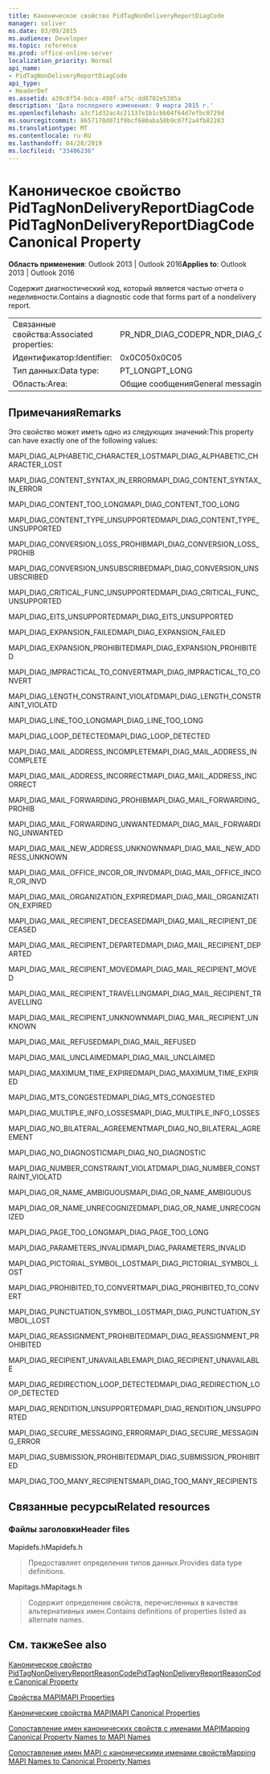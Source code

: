 ```yaml
---
title: Каноническое свойство PidTagNonDeliveryReportDiagCode
manager: soliver
ms.date: 03/09/2015
ms.audience: Developer
ms.topic: reference
ms.prod: office-online-server
localization_priority: Normal
api_name:
- PidTagNonDeliveryReportDiagCode
api_type:
- HeaderDef
ms.assetid: a39c0f54-bdca-498f-a75c-dd8702e5385a
description: 'Дата последнего изменения: 9 марта 2015 г.'
ms.openlocfilehash: a3cf1d32ac4c21137e1b1cbb04f64d7efbc0729d
ms.sourcegitcommit: 8657170d071f9bcf680aba50b9c07f2a4fb82283
ms.translationtype: MT
ms.contentlocale: ru-RU
ms.lasthandoff: 04/28/2019
ms.locfileid: "33406236"
---
```

# <a name="pidtagnondeliveryreportdiagcode-canonical-property"></a><span data-ttu-id="c4f6e-103">Каноническое свойство PidTagNonDeliveryReportDiagCode</span><span class="sxs-lookup"><span data-stu-id="c4f6e-103">PidTagNonDeliveryReportDiagCode Canonical Property</span></span>

  
  
<span data-ttu-id="c4f6e-104">**Область применения**: Outlook 2013 | Outlook 2016</span><span class="sxs-lookup"><span data-stu-id="c4f6e-104">**Applies to**: Outlook 2013 | Outlook 2016</span></span> 
  
<span data-ttu-id="c4f6e-105">Содержит диагностический код, который является частью отчета о неделивности.</span><span class="sxs-lookup"><span data-stu-id="c4f6e-105">Contains a diagnostic code that forms part of a nondelivery report.</span></span>
  
|||
|:-----|:-----|
|<span data-ttu-id="c4f6e-106">Связанные свойства:</span><span class="sxs-lookup"><span data-stu-id="c4f6e-106">Associated properties:</span></span>  <br/> |<span data-ttu-id="c4f6e-107">PR_NDR_DIAG_CODE</span><span class="sxs-lookup"><span data-stu-id="c4f6e-107">PR_NDR_DIAG_CODE</span></span>  <br/> |
|<span data-ttu-id="c4f6e-108">Идентификатор:</span><span class="sxs-lookup"><span data-stu-id="c4f6e-108">Identifier:</span></span>  <br/> |<span data-ttu-id="c4f6e-109">0x0C05</span><span class="sxs-lookup"><span data-stu-id="c4f6e-109">0x0C05</span></span>  <br/> |
|<span data-ttu-id="c4f6e-110">Тип данных:</span><span class="sxs-lookup"><span data-stu-id="c4f6e-110">Data type:</span></span>  <br/> |<span data-ttu-id="c4f6e-111">PT_LONG</span><span class="sxs-lookup"><span data-stu-id="c4f6e-111">PT_LONG</span></span>  <br/> |
|<span data-ttu-id="c4f6e-112">Область:</span><span class="sxs-lookup"><span data-stu-id="c4f6e-112">Area:</span></span>  <br/> |<span data-ttu-id="c4f6e-113">Общие сообщения</span><span class="sxs-lookup"><span data-stu-id="c4f6e-113">General messaging</span></span>  <br/> |
   
## <a name="remarks"></a><span data-ttu-id="c4f6e-114">Примечания</span><span class="sxs-lookup"><span data-stu-id="c4f6e-114">Remarks</span></span>

<span data-ttu-id="c4f6e-115">Это свойство может иметь одно из следующих значений:</span><span class="sxs-lookup"><span data-stu-id="c4f6e-115">This property can have exactly one of the following values:</span></span>
  
<span data-ttu-id="c4f6e-116">MAPI_DIAG_ALPHABETIC_CHARACTER_LOST</span><span class="sxs-lookup"><span data-stu-id="c4f6e-116">MAPI_DIAG_ALPHABETIC_CHARACTER_LOST</span></span> 
  
> 
    
<span data-ttu-id="c4f6e-117">MAPI_DIAG_CONTENT_SYNTAX_IN_ERROR</span><span class="sxs-lookup"><span data-stu-id="c4f6e-117">MAPI_DIAG_CONTENT_SYNTAX_IN_ERROR</span></span> 
  
> 
    
<span data-ttu-id="c4f6e-118">MAPI_DIAG_CONTENT_TOO_LONG</span><span class="sxs-lookup"><span data-stu-id="c4f6e-118">MAPI_DIAG_CONTENT_TOO_LONG</span></span> 
  
> 
    
<span data-ttu-id="c4f6e-119">MAPI_DIAG_CONTENT_TYPE_UNSUPPORTED</span><span class="sxs-lookup"><span data-stu-id="c4f6e-119">MAPI_DIAG_CONTENT_TYPE_UNSUPPORTED</span></span> 
  
> 
    
<span data-ttu-id="c4f6e-120">MAPI_DIAG_CONVERSION_LOSS_PROHIB</span><span class="sxs-lookup"><span data-stu-id="c4f6e-120">MAPI_DIAG_CONVERSION_LOSS_PROHIB</span></span> 
  
> 
    
<span data-ttu-id="c4f6e-121">MAPI_DIAG_CONVERSION_UNSUBSCRIBED</span><span class="sxs-lookup"><span data-stu-id="c4f6e-121">MAPI_DIAG_CONVERSION_UNSUBSCRIBED</span></span> 
  
> 
    
<span data-ttu-id="c4f6e-122">MAPI_DIAG_CRITICAL_FUNC_UNSUPPORTED</span><span class="sxs-lookup"><span data-stu-id="c4f6e-122">MAPI_DIAG_CRITICAL_FUNC_UNSUPPORTED</span></span> 
  
> 
    
<span data-ttu-id="c4f6e-123">MAPI_DIAG_EITS_UNSUPPORTED</span><span class="sxs-lookup"><span data-stu-id="c4f6e-123">MAPI_DIAG_EITS_UNSUPPORTED</span></span> 
  
> 
    
<span data-ttu-id="c4f6e-124">MAPI_DIAG_EXPANSION_FAILED</span><span class="sxs-lookup"><span data-stu-id="c4f6e-124">MAPI_DIAG_EXPANSION_FAILED</span></span> 
  
> 
    
<span data-ttu-id="c4f6e-125">MAPI_DIAG_EXPANSION_PROHIBITED</span><span class="sxs-lookup"><span data-stu-id="c4f6e-125">MAPI_DIAG_EXPANSION_PROHIBITED</span></span> 
  
> 
    
<span data-ttu-id="c4f6e-126">MAPI_DIAG_IMPRACTICAL_TO_CONVERT</span><span class="sxs-lookup"><span data-stu-id="c4f6e-126">MAPI_DIAG_IMPRACTICAL_TO_CONVERT</span></span> 
  
> 
    
<span data-ttu-id="c4f6e-127">MAPI_DIAG_LENGTH_CONSTRAINT_VIOLATD</span><span class="sxs-lookup"><span data-stu-id="c4f6e-127">MAPI_DIAG_LENGTH_CONSTRAINT_VIOLATD</span></span> 
  
> 
    
<span data-ttu-id="c4f6e-128">MAPI_DIAG_LINE_TOO_LONG</span><span class="sxs-lookup"><span data-stu-id="c4f6e-128">MAPI_DIAG_LINE_TOO_LONG</span></span> 
  
> 
    
<span data-ttu-id="c4f6e-129">MAPI_DIAG_LOOP_DETECTED</span><span class="sxs-lookup"><span data-stu-id="c4f6e-129">MAPI_DIAG_LOOP_DETECTED</span></span> 
  
> 
    
<span data-ttu-id="c4f6e-130">MAPI_DIAG_MAIL_ADDRESS_INCOMPLETE</span><span class="sxs-lookup"><span data-stu-id="c4f6e-130">MAPI_DIAG_MAIL_ADDRESS_INCOMPLETE</span></span> 
  
> 
    
<span data-ttu-id="c4f6e-131">MAPI_DIAG_MAIL_ADDRESS_INCORRECT</span><span class="sxs-lookup"><span data-stu-id="c4f6e-131">MAPI_DIAG_MAIL_ADDRESS_INCORRECT</span></span> 
  
> 
    
<span data-ttu-id="c4f6e-132">MAPI_DIAG_MAIL_FORWARDING_PROHIB</span><span class="sxs-lookup"><span data-stu-id="c4f6e-132">MAPI_DIAG_MAIL_FORWARDING_PROHIB</span></span> 
  
> 
    
<span data-ttu-id="c4f6e-133">MAPI_DIAG_MAIL_FORWARDING_UNWANTED</span><span class="sxs-lookup"><span data-stu-id="c4f6e-133">MAPI_DIAG_MAIL_FORWARDING_UNWANTED</span></span> 
  
> 
    
<span data-ttu-id="c4f6e-134">MAPI_DIAG_MAIL_NEW_ADDRESS_UNKNOWN</span><span class="sxs-lookup"><span data-stu-id="c4f6e-134">MAPI_DIAG_MAIL_NEW_ADDRESS_UNKNOWN</span></span> 
  
> 
    
<span data-ttu-id="c4f6e-135">MAPI_DIAG_MAIL_OFFICE_INCOR_OR_INVD</span><span class="sxs-lookup"><span data-stu-id="c4f6e-135">MAPI_DIAG_MAIL_OFFICE_INCOR_OR_INVD</span></span> 
  
> 
    
<span data-ttu-id="c4f6e-136">MAPI_DIAG_MAIL_ORGANIZATION_EXPIRED</span><span class="sxs-lookup"><span data-stu-id="c4f6e-136">MAPI_DIAG_MAIL_ORGANIZATION_EXPIRED</span></span> 
  
> 
    
<span data-ttu-id="c4f6e-137">MAPI_DIAG_MAIL_RECIPIENT_DECEASED</span><span class="sxs-lookup"><span data-stu-id="c4f6e-137">MAPI_DIAG_MAIL_RECIPIENT_DECEASED</span></span> 
  
> 
    
<span data-ttu-id="c4f6e-138">MAPI_DIAG_MAIL_RECIPIENT_DEPARTED</span><span class="sxs-lookup"><span data-stu-id="c4f6e-138">MAPI_DIAG_MAIL_RECIPIENT_DEPARTED</span></span> 
  
> 
    
<span data-ttu-id="c4f6e-139">MAPI_DIAG_MAIL_RECIPIENT_MOVED</span><span class="sxs-lookup"><span data-stu-id="c4f6e-139">MAPI_DIAG_MAIL_RECIPIENT_MOVED</span></span> 
  
> 
    
<span data-ttu-id="c4f6e-140">MAPI_DIAG_MAIL_RECIPIENT_TRAVELLING</span><span class="sxs-lookup"><span data-stu-id="c4f6e-140">MAPI_DIAG_MAIL_RECIPIENT_TRAVELLING</span></span> 
  
> 
    
<span data-ttu-id="c4f6e-141">MAPI_DIAG_MAIL_RECIPIENT_UNKNOWN</span><span class="sxs-lookup"><span data-stu-id="c4f6e-141">MAPI_DIAG_MAIL_RECIPIENT_UNKNOWN</span></span> 
  
> 
    
<span data-ttu-id="c4f6e-142">MAPI_DIAG_MAIL_REFUSED</span><span class="sxs-lookup"><span data-stu-id="c4f6e-142">MAPI_DIAG_MAIL_REFUSED</span></span> 
  
> 
    
<span data-ttu-id="c4f6e-143">MAPI_DIAG_MAIL_UNCLAIMED</span><span class="sxs-lookup"><span data-stu-id="c4f6e-143">MAPI_DIAG_MAIL_UNCLAIMED</span></span> 
  
> 
    
<span data-ttu-id="c4f6e-144">MAPI_DIAG_MAXIMUM_TIME_EXPIRED</span><span class="sxs-lookup"><span data-stu-id="c4f6e-144">MAPI_DIAG_MAXIMUM_TIME_EXPIRED</span></span> 
  
> 
    
<span data-ttu-id="c4f6e-145">MAPI_DIAG_MTS_CONGESTED</span><span class="sxs-lookup"><span data-stu-id="c4f6e-145">MAPI_DIAG_MTS_CONGESTED</span></span> 
  
> 
    
<span data-ttu-id="c4f6e-146">MAPI_DIAG_MULTIPLE_INFO_LOSSES</span><span class="sxs-lookup"><span data-stu-id="c4f6e-146">MAPI_DIAG_MULTIPLE_INFO_LOSSES</span></span> 
  
> 
    
<span data-ttu-id="c4f6e-147">MAPI_DIAG_NO_BILATERAL_AGREEMENT</span><span class="sxs-lookup"><span data-stu-id="c4f6e-147">MAPI_DIAG_NO_BILATERAL_AGREEMENT</span></span> 
  
> 
    
<span data-ttu-id="c4f6e-148">MAPI_DIAG_NO_DIAGNOSTIC</span><span class="sxs-lookup"><span data-stu-id="c4f6e-148">MAPI_DIAG_NO_DIAGNOSTIC</span></span> 
  
> 
    
<span data-ttu-id="c4f6e-149">MAPI_DIAG_NUMBER_CONSTRAINT_VIOLATD</span><span class="sxs-lookup"><span data-stu-id="c4f6e-149">MAPI_DIAG_NUMBER_CONSTRAINT_VIOLATD</span></span> 
  
> 
    
<span data-ttu-id="c4f6e-150">MAPI_DIAG_OR_NAME_AMBIGUOUS</span><span class="sxs-lookup"><span data-stu-id="c4f6e-150">MAPI_DIAG_OR_NAME_AMBIGUOUS</span></span> 
  
> 
    
<span data-ttu-id="c4f6e-151">MAPI_DIAG_OR_NAME_UNRECOGNIZED</span><span class="sxs-lookup"><span data-stu-id="c4f6e-151">MAPI_DIAG_OR_NAME_UNRECOGNIZED</span></span> 
  
> 
    
<span data-ttu-id="c4f6e-152">MAPI_DIAG_PAGE_TOO_LONG</span><span class="sxs-lookup"><span data-stu-id="c4f6e-152">MAPI_DIAG_PAGE_TOO_LONG</span></span> 
  
> 
    
<span data-ttu-id="c4f6e-153">MAPI_DIAG_PARAMETERS_INVALID</span><span class="sxs-lookup"><span data-stu-id="c4f6e-153">MAPI_DIAG_PARAMETERS_INVALID</span></span> 
  
> 
    
<span data-ttu-id="c4f6e-154">MAPI_DIAG_PICTORIAL_SYMBOL_LOST</span><span class="sxs-lookup"><span data-stu-id="c4f6e-154">MAPI_DIAG_PICTORIAL_SYMBOL_LOST</span></span> 
  
> 
    
<span data-ttu-id="c4f6e-155">MAPI_DIAG_PROHIBITED_TO_CONVERT</span><span class="sxs-lookup"><span data-stu-id="c4f6e-155">MAPI_DIAG_PROHIBITED_TO_CONVERT</span></span> 
  
> 
    
<span data-ttu-id="c4f6e-156">MAPI_DIAG_PUNCTUATION_SYMBOL_LOST</span><span class="sxs-lookup"><span data-stu-id="c4f6e-156">MAPI_DIAG_PUNCTUATION_SYMBOL_LOST</span></span> 
  
> 
    
<span data-ttu-id="c4f6e-157">MAPI_DIAG_REASSIGNMENT_PROHIBITED</span><span class="sxs-lookup"><span data-stu-id="c4f6e-157">MAPI_DIAG_REASSIGNMENT_PROHIBITED</span></span> 
  
> 
    
<span data-ttu-id="c4f6e-158">MAPI_DIAG_RECIPIENT_UNAVAILABLE</span><span class="sxs-lookup"><span data-stu-id="c4f6e-158">MAPI_DIAG_RECIPIENT_UNAVAILABLE</span></span> 
  
> 
    
<span data-ttu-id="c4f6e-159">MAPI_DIAG_REDIRECTION_LOOP_DETECTED</span><span class="sxs-lookup"><span data-stu-id="c4f6e-159">MAPI_DIAG_REDIRECTION_LOOP_DETECTED</span></span> 
  
> 
    
<span data-ttu-id="c4f6e-160">MAPI_DIAG_RENDITION_UNSUPPORTED</span><span class="sxs-lookup"><span data-stu-id="c4f6e-160">MAPI_DIAG_RENDITION_UNSUPPORTED</span></span> 
  
> 
    
<span data-ttu-id="c4f6e-161">MAPI_DIAG_SECURE_MESSAGING_ERROR</span><span class="sxs-lookup"><span data-stu-id="c4f6e-161">MAPI_DIAG_SECURE_MESSAGING_ERROR</span></span> 
  
> 
    
<span data-ttu-id="c4f6e-162">MAPI_DIAG_SUBMISSION_PROHIBITED</span><span class="sxs-lookup"><span data-stu-id="c4f6e-162">MAPI_DIAG_SUBMISSION_PROHIBITED</span></span> 
  
> 
    
<span data-ttu-id="c4f6e-163">MAPI_DIAG_TOO_MANY_RECIPIENTS</span><span class="sxs-lookup"><span data-stu-id="c4f6e-163">MAPI_DIAG_TOO_MANY_RECIPIENTS</span></span> 
  
> 
    
## <a name="related-resources"></a><span data-ttu-id="c4f6e-164">Связанные ресурсы</span><span class="sxs-lookup"><span data-stu-id="c4f6e-164">Related resources</span></span>

### <a name="header-files"></a><span data-ttu-id="c4f6e-165">Файлы заголовки</span><span class="sxs-lookup"><span data-stu-id="c4f6e-165">Header files</span></span>

<span data-ttu-id="c4f6e-166">Mapidefs.h</span><span class="sxs-lookup"><span data-stu-id="c4f6e-166">Mapidefs.h</span></span>
  
> <span data-ttu-id="c4f6e-167">Предоставляет определения типов данных.</span><span class="sxs-lookup"><span data-stu-id="c4f6e-167">Provides data type definitions.</span></span>
    
<span data-ttu-id="c4f6e-168">Mapitags.h</span><span class="sxs-lookup"><span data-stu-id="c4f6e-168">Mapitags.h</span></span>
  
> <span data-ttu-id="c4f6e-169">Содержит определения свойств, перечисленных в качестве альтернативных имен.</span><span class="sxs-lookup"><span data-stu-id="c4f6e-169">Contains definitions of properties listed as alternate names.</span></span>
    
## <a name="see-also"></a><span data-ttu-id="c4f6e-170">См. также</span><span class="sxs-lookup"><span data-stu-id="c4f6e-170">See also</span></span>



[<span data-ttu-id="c4f6e-171">Каноническое свойство PidTagNonDeliveryReportReasonCode</span><span class="sxs-lookup"><span data-stu-id="c4f6e-171">PidTagNonDeliveryReportReasonCode Canonical Property</span></span>](pidtagnondeliveryreportreasoncode-canonical-property.md)


[<span data-ttu-id="c4f6e-172">Свойства MAPI</span><span class="sxs-lookup"><span data-stu-id="c4f6e-172">MAPI Properties</span></span>](mapi-properties.md)
  
[<span data-ttu-id="c4f6e-173">Канонические свойства MAPI</span><span class="sxs-lookup"><span data-stu-id="c4f6e-173">MAPI Canonical Properties</span></span>](mapi-canonical-properties.md)
  
[<span data-ttu-id="c4f6e-174">Сопоставление имен канонических свойств с именами MAPI</span><span class="sxs-lookup"><span data-stu-id="c4f6e-174">Mapping Canonical Property Names to MAPI Names</span></span>](mapping-canonical-property-names-to-mapi-names.md)
  
[<span data-ttu-id="c4f6e-175">Сопоставление имен MAPI с каноническими именами свойств</span><span class="sxs-lookup"><span data-stu-id="c4f6e-175">Mapping MAPI Names to Canonical Property Names</span></span>](mapping-mapi-names-to-canonical-property-names.md)

